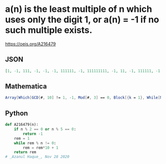 # a\(n\) is the least multiple of n which uses only the digit 1, or a\(n\) \= \-1 if no such multiple exists\.
https://oeis.org/A216479
## JSON
```JSON
[1, -1, 111, -1, -1, -1, 111111, -1, 111111111, -1, 11, -1, 111111, -1, -1, -1, 1111111111111111, -1, 111111111111111111, -1, 111111, -1, 1111111111111111111111, -1, -1, -1, 111111111111111111111111111, -1, 1111111111111111111111111111, -1, 111111111111111, -1, 111111, -1, -1, -1, 111, -1, 111111, -1, 11111, -1]
```
## Mathematica
```Mathematica
Array[Which[GCD[#, 10] != 1, -1, Mod[#, 3] == 0, Block[{k = 1}, While[Mod[k, #] != 0, k = 10 k + 1]; k], True, (10^MultiplicativeOrder[10, #] - 1)/9] &, 42] (* _Michael De Vlieger_, Dec 11 2020 *)
```
## Python
```Python
def A216479(n):
    if n % 2 == 0 or n % 5 == 0:
        return -1
    rem = 1
    while rem % n != 0:
        rem = rem*10 + 1
    return rem
# _Azanul Haque_, Nov 28 2020
```
